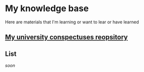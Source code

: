 # My knowledge base
Here are materials that I'm learning or want to lear or have learned

## [My university conspectuses reopsitory](https://github.com/KozlovKV/NSU-repo)

## List
*soon*
